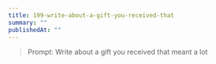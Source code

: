 ```yaml
---
title: 199-write-about-a-gift-you-received-that
summary: ""
publishedAt: ""
---
```


> Prompt: Write about a gift you received that meant a lot

